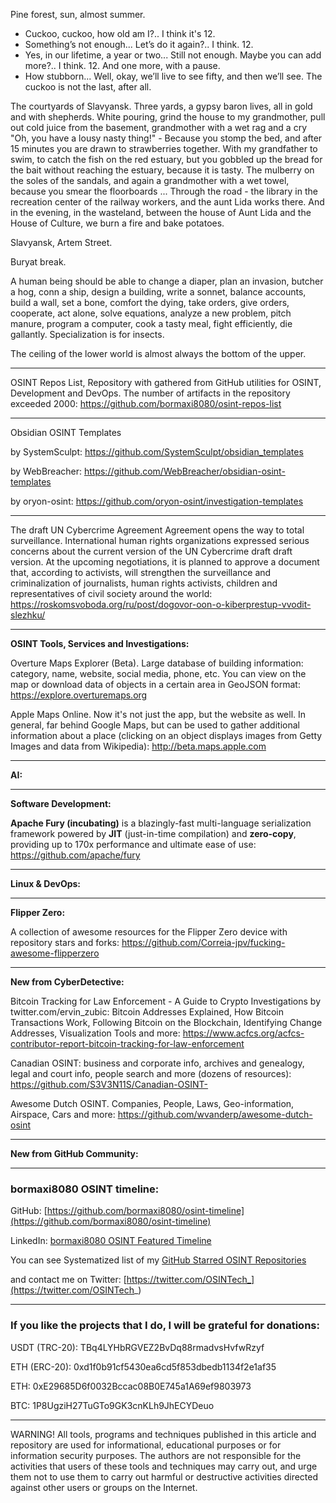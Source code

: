 
Pine forest, sun, almost summer.
- Cuckoo, cuckoo, how old am I?..
I think it's 12.
- Something’s not enough... Let’s do it again?..
I think. 12.
- Yes, in our lifetime, a year or two... Still not enough. Maybe you can add more?..
I think. 12. And one more, with a pause.
- How stubborn... Well, okay, we’ll live to see fifty, and then we’ll see. The cuckoo is not the last, after all.


The courtyards of Slavyansk. Three yards, a gypsy baron lives, all in gold and with shepherds. White pouring, grind the house to my grandmother, pull out cold juice from the basement, grandmother with a wet rag and a cry "Oh, you have a lousy nasty thing!" - Because you stomp the bed, and after 15 minutes you are drawn to strawberries together. With my grandfather to swim, to catch the fish on the red estuary, but you gobbled up the bread for the bait without reaching the estuary, because it is tasty. The mulberry on the soles of the sandals, and again a grandmother with a wet towel, because you smear the floorboards ... Through the road - the library in the recreation center of the railway workers, and the aunt Lida works there. And in the evening, in the wasteland, between the house of Aunt Lida and the House of Culture, we burn a fire and bake potatoes.

Slavyansk, Artem Street.


Buryat break.


A human being should be able to change a diaper, plan an invasion, butcher a hog, conn a ship, design a building, write a sonnet, balance accounts, build a wall, set a bone, comfort the dying, take orders, give orders, cooperate, act alone, solve equations, analyze a new problem, pitch manure, program a computer, cook a tasty meal, fight efficiently, die gallantly. Specialization is for insects.


The ceiling of the lower world is almost always the bottom of the upper.

----

OSINT Repos List, Repository with gathered from GitHub utilities for OSINT, Development and DevOps. The number of artifacts in the repository exceeded 2000: https://github.com/bormaxi8080/osint-repos-list

----

Obsidian OSINT Templates

by SystemSculpt: https://github.com/SystemSculpt/obsidian_templates

by WebBreacher: https://github.com/WebBreacher/obsidian-osint-templates

by oryon-osint: https://github.com/oryon-osint/investigation-templates

----

The draft UN Cybercrime Agreement Agreement opens the way to total surveillance. International human rights organizations expressed serious concerns about the current version of the UN Cybercrime draft draft version. At the upcoming negotiations, it is planned to approve a document that, according to activists, will strengthen the surveillance and criminalization of journalists, human rights activists, children and representatives of civil society around the world: https://roskomsvoboda.org/ru/post/dogovor-oon-o-kiberprestup-vvodit-slezhku/

----

**OSINT Tools, Services and Investigations:**

Overture Maps Explorer (Beta). Large database of building information: category, name, website, social media, phone, etc. You can view on the map or download data of objects in a certain area in GeoJSON format: https://explore.overturemaps.org

Apple Maps Online. Now it's not just the app, but the website as well. In general, far behind Google Maps, but can be used to gather additional information about a place (clicking on an object displays images from Getty Images and data from Wikipedia): http://beta.maps.apple.com

----

**AI:**



---

**Software Development:**

**Apache Fury (incubating)** is a blazingly-fast multi-language serialization framework powered by **JIT** (just-in-time compilation) and **zero-copy**, providing up to 170x performance and ultimate ease of use: https://github.com/apache/fury

----

**Linux & DevOps:**



----

**Flipper Zero:**

A collection of awesome resources for the Flipper Zero device with repository stars and forks: https://github.com/Correia-jpv/fucking-awesome-flipperzero

----

**New from CyberDetective:**

Bitcoin Tracking for Law Enforcement - A Guide to Crypto Investigations by twitter.com/ervin_zubic: Bitcoin Addresses Explained, How Bitcoin Transactions Work, Following Bitcoin on the Blockchain, Identifying Change Addresses, Visualization Tools and more: https://www.acfcs.org/acfcs-contributor-report-bitcoin-tracking-for-law-enforcement

Canadian OSINT: business and corporate info, archives and genealogy, legal and court info, people search and more (dozens of resources): https://github.com/S3V3N11S/Canadian-OSINT-

Awesome Dutch OSINT. Companies, People, Laws, Geo-information, Airspace, Cars and more: https://github.com/wvanderp/awesome-dutch-osint

----

**New from GitHub Community:**



----
### bormaxi8080 OSINT timeline:

GitHub: [https://github.com/bormaxi8080/osint-timeline](https://github.com/bormaxi8080/osint-timeline)

LinkedIn: [bormaxi8080 OSINT Featured Timeline](https://www.linkedin.com/in/osintech/details/featured/)

You can see Systematized list of my [GitHub Starred OSINT Repositories](https://github.com/bormaxi8080/osint-repos-list)

and contact me on Twitter: [https://twitter.com/OSINTech_](https://twitter.com/OSINTech_)

----
### If you like the projects that I do, I will be grateful for donations:

USDT (TRC-20): TBq4LYHbRGVEZ2BvDq88rmadvsHvfwRzyf

ETH (ERC-20): 0xd1f0b91cf5430ea6cd5f853dbedb1134f2e1af35

ETH: 0xE29685D6f0032Bccac08B0E745a1A69ef9803973

BTC: 1P8UgziH27TuGTo9GK3cnKLh9JhECYDeuo

----

WARNING! All tools, programs and techniques published in this article and repository are used for informational, educational purposes or for information security purposes. The authors are not responsible for the activities that users of these tools and techniques may carry out, and urge them not to use them to carry out harmful or destructive activities directed against other users or groups on the Internet.
